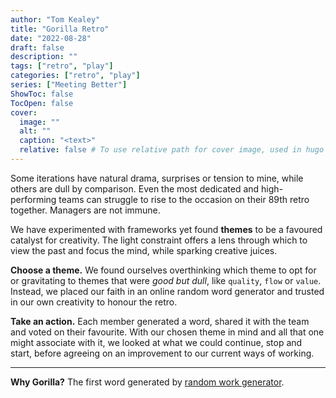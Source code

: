 ```yaml
---
author: "Tom Kealey"
title: "Gorilla Retro"
date: "2022-08-28"
draft: false
description: ""
tags: ["retro", "play"]
categories: ["retro", "play"]
series: ["Meeting Better"]
ShowToc: false
TocOpen: false
cover:
  image: ""
  alt: ""
  caption: "<text>"
  relative: false # To use relative path for cover image, used in hugo Page-bundles
---
```


Some iterations have natural drama, surprises or tension to mine, while others are dull by comparison. Even the most dedicated and high-performing teams can struggle to rise to the occasion on their 89th retro together. Managers are not immune.

We have experimented with frameworks yet found **themes** to be a favoured catalyst for creativity.  The light constraint offers a lens through which to view the past and focus the mind, while sparking creative juices.  

**Choose a theme.** We found ourselves overthinking which theme to opt for or gravitating to themes that were *good but dull*, like `quality`, `flow` or `value`. Instead, we placed our faith in an online random word generator and trusted in our own creativity to honour the retro. 

**Take an action.** Each member generated a word, shared it with the team and voted on their favourite. With our chosen theme in mind and all that one might associate with it, we looked at what we could continue, stop and start, before agreeing on an improvement to our current ways of working.

---

**Why Gorilla?** The first word generated by [random work generator](https://randomwordgenerator.com/).